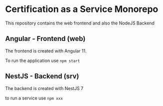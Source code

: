 # Certification as a Service Monorepo

This repository contains the web frontend and also the NodeJS Backend

## Angular - Frontend (web)

The frontend is created with Angular 11.

To run the application use `npm start` 

## NestJS - Backend (srv)

The backend is created with NestJS 7

to run a service use `npm xxx` 
